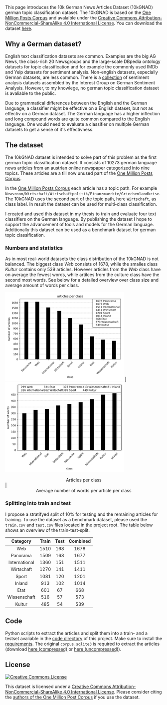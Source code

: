 [](https://tblock.github.io/10kGNAD/structured_data_dataset_info.json)

This page introduces the 10k German News Articles Dataset (10kGNAD) german topic classification dataset. 
The 10kGNAD is based on the [One Million Posts Corpus](https://ofai.github.io/million-post-corpus/) and avalaible under the [Creative Commons Attribution-NonCommercial-ShareAlike 4.0 International License](https://creativecommons.org/licenses/by-nc-sa/4.0/). You can download the dataset [here](https://github.com/tblock/10kGNAD).


## Why a German dataset? 

English text classification datasets are common.
Examples are the big AG News, the class-rich 20 Newsgroups and the large-scale DBpedia ontology datasets for topic classification and for example the commonly used IMDb and Yelp datasets for sentiment analysis.
Non-english datasets, especially German datasets, are less common.
There is a [collection](https://sites.google.com/site/iggsahome/downloads) of sentiment analysis datasets assembled by the Interest Group on German Sentiment Analysis. 
However, to my knowlege, no german topic classification dataset is avaliable to the public.  

Due to grammatical differences between the English and the German language, a classifier might be effective on a English dataset, but not as effectiv on a German dataset.
The German language has a higher inflection and long compound words are quite common compared to the English language. 
One would need to evaluate a classifier on multiple German datasets to get a sense of it's effectivness.

## The dataset 

The 10kGNAD dataset is intended to solve part of this problem as the first german topic classification dataset.
It consists of 10273 german language news articles from an austrian online newspaper categorized into nine topics.
These articles are a till now unused part of the [One Million Posts Corpus](https://ofai.github.io/million-post-corpus/).

In the [One Million Posts Corpus](https://ofai.github.io/million-post-corpus/) each article has a topic path. For example `Newsroom/Wirtschaft/Wirtschaftpolitik/Finanzmaerkte/Griechenlandkrise`.
The 10kGNAD uses the second part of the topic path, here `Wirtschaft`, as class label.
In result the dataset can be used for multi-class classification.

I created and used this dataset in my thesis to train and evaluate four text classifiers on the German language.
By publishing the dataset I hope to support the advancement of tools and models for the German language.
Additionally this dataset can be used as a benchmark dataset for german topic classification.  


### Numbers and statistics

As in most real-world datasets the class distribution of the 10kGNAD is not balanced.
The biggest class *Web* consists of 1678, while the smalles class *Kultur* contains only 539 articles.
However articles from the *Web* class have on average the fewest words, while artilces from the culture class have the second most words.
See below for a detailed overview over class size and average amount of words per class.


<img src="10kGNAD_articles_per_class.png" width="380" class="thumbnail" title="Figure 1: articles per class"/>   |  <img src="10kGNAD_length_per_class.png" width="380" class="thumbnail" title="Figure 2: average number of tokens per article per class" /> 
<center>Articles per class</center> | <center>Average number of words per article per class</center> 


### Splitting into train and test

I propose a stratifyed split of 10% for testing and the remaining articles for training.
To use the dataset as a benchmark dataset, please used the `train.csv` and `test.csv` files located in the project root.
The table below shows an overview of the train-test-split.

  | Category | Train | Test | Combined |
  | :---: | :-----: | :----: | :--------: |
  | Web                  | 1510  | 168  | 1678     |
  | Panorama             | 1509  | 168  | 1677     |
  | International        | 1360  | 151  | 1511     |
  | Wirtschaft           | 1270  | 141  | 1411     |
  | Sport                | 1081  | 120  | 1201     |
  | Inland               | 913   | 102  | 1014     |
  | Etat                 | 601   | 67   | 668      |
  | Wissenschaft         | 516   | 57   | 573      |
  | Kultur               | 485   | 54   | 539      |


## Code

Python scripts to extract the articles and split them into a train- and a testset avaliable in the [code directory](https://github.com/tblock/10kGNAD/tree/master/code) of this project.
Make sure to install the [requirements](https://github.com/tblock/10kGNAD/blob/master/requirements.txt).
The original `corpus.sqlite3` is required to extract the articles (download [here (compressed)](https://github.com/OFAI/million-post-corpus/releases/download/v1.0.0/million_post_corpus.tar.bz2) or [here (uncompressed)](https://github.com/tblock/10kGNAD/releases/download/v1.0/corpus.sqlite3)).



## License
[![Creative Commons License](https://i.creativecommons.org/l/by-nc-sa/4.0/88x31.png)](http://creativecommons.org/licenses/by-nc-sa/4.0/)


This dataset is licensed under a [Creative Commons Attribution-NonCommercial-ShareAlike 4.0 International License](http://creativecommons.org/licenses/by-nc-sa/4.0/).
Please consider citing the [authors of the One Million Post Corpus](https://ofai.github.io/million-post-corpus/#citation) if you use the dataset. 

<script type="application/ld+json">
{
  "@context":"https://schema.org/",
  "@type":"Dataset",
  "name":"Ten Thousand German News Articles Dataset",
  "description":"10kGNAD - A german topic classification dataset.",
  "url":"https://tblock.github.io/10kGNAD/",
  "license":"https://creativecommons.org/licenses/by-nc-sa/4.0/",
  "sameAs":"https://github.com/tblock/10kGNAD",
  "keywords":[
     "topic classification",
     "german",
     "newspaper",
     "nlp"
  ],
  "creator":{
     "@type":"Person",
     "name":"Timo Block",
     "email":"tblock[at]e.mail.de"
  },
  "distribution":[
     {
        "@type":"DataDownload",
        "encodingFormat":"CSV",
        "contentUrl":"https://github.com/tblock/10kGNAD/raw/master/articles.csv"
     }
  ]
}
</script>
